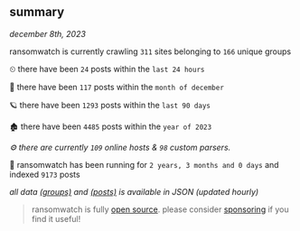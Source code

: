 
## summary
_december 8th, 2023_

ransomwatch is currently crawling `311` sites belonging to `166` unique groups

⏲ there have been `24` posts within the `last 24 hours`

🦈 there have been `117` posts within the `month of december`

🪐 there have been `1293` posts within the `last 90 days`

🏚 there have been `4485` posts within the `year of 2023`

_⚙️ there are currently `109` online hosts & `98` custom parsers._

🦕 ransomwatch has been running for `2 years, 3 months and 0 days` and indexed `9173` posts

_all data  [(groups)](http://ransomwhat.telemetry.ltd/groups) and [(posts)](http://ransomwhat.telemetry.ltd/posts) is available in JSON (updated hourly)_

> ransomwatch is fully [open source](https://github.com/joshhighet/ransomwatch#ransomwatch--). please consider [sponsoring](https://github.com/sponsors/joshhighet) if you find it useful!
